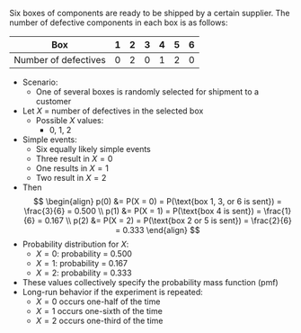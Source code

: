 Six boxes of components are ready to be shipped by a certain supplier. 
The number of defective components in each box is as follows:

| Box  | 1  | 2  | 3  | 4  | 5  | 6  |
|------|----|----|----|----|----|----|
| Number of defectives | 0  | 2  | 0  | 1  | 2  | 0  |

- Scenario:
	- One of several boxes is randomly selected for shipment to a customer
- Let $X$ = number of defectives in the selected box
	- Possible $X$ values: 
		- 0, 1, 2
- Simple events:
	- Six equally likely simple events
    - Three result in $X = 0$
    - One results in $X = 1$
    - Two result in $X = 2$
- Then
$$
\begin{align}
p(0) &= P(X = 0) = P(\text{box 1, 3, or 6 is sent}) = \frac{3}{6} = 0.500 \\
p(1) &= P(X = 1) = P(\text{box 4 is sent}) = \frac{1}{6} = 0.167 \\
p(2) &= P(X = 2) = P(\text{box 2 or 5 is sent}) = \frac{2}{6} = 0.333
\end{align}
$$
- Probability distribution for $X$:
	- $X = 0$: probability = 0.500
	- $X = 1$: probability = 0.167
	- $X = 2$: probability = 0.333
- These values collectively specify the probability mass function (pmf)
- Long-run behavior if the experiment is repeated:
	- $X = 0$ occurs one-half of the time
	- $X = 1$ occurs one-sixth of the time
	- $X = 2$ occurs one-third of the time
